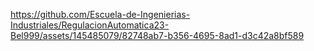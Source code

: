 https://github.com/Escuela-de-Ingenierias-Industriales/RegulacionAutomatica23-Bel999/assets/145485079/82748ab7-b356-4695-8ad1-d3c42a8bf589
